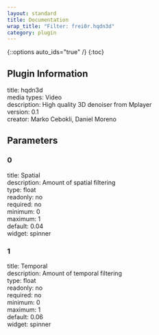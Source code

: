 ```yaml
---
layout: standard
title: Documentation
wrap_title: "Filter: frei0r.hqdn3d"
category: plugin
---
```

{::options auto_ids="true" /}
{:toc}

## Plugin Information

title: hqdn3d  
media types:
Video  
description: High quality 3D denoiser from Mplayer  
version: 0.1  
creator: Marko Cebokli, Daniel Moreno  

## Parameters

### 0

title: Spatial    
description:
Amount of spatial filtering  
type: float  
readonly: no  
required: no  
minimum: 0  
maximum: 1  
default: 0.04  
widget: spinner  

### 1

title: Temporal    
description:
Amount of temporal filtering  
type: float  
readonly: no  
required: no  
minimum: 0  
maximum: 1  
default: 0.06  
widget: spinner  

